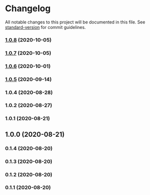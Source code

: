 # Changelog

All notable changes to this project will be documented in this file. See [standard-version](https://github.com/conventional-changelog/standard-version) for commit guidelines.

### [1.0.8](https://github.com/Corollarium/youtubedl-wrapper/compare/v1.0.7...v1.0.8) (2020-10-05)



### [1.0.7](https://github.com/Corollarium/youtubedl-wrapper/compare/v1.0.6...v1.0.7) (2020-10-05)



### [1.0.6](https://github.com/Corollarium/youtubedl-wrapper/compare/v1.0.5...v1.0.6) (2020-10-01)



### [1.0.5](https://github.com/Corollarium/youtubedl-wrapper/compare/v1.0.4...v1.0.5) (2020-09-14)



### 1.0.4 (2020-08-28)



### 1.0.2 (2020-08-27)



### 1.0.1 (2020-08-21)



## 1.0.0 (2020-08-21)



### 0.1.4 (2020-08-20)



### 0.1.3 (2020-08-20)



### 0.1.2 (2020-08-20)



### 0.1.1 (2020-08-20)

